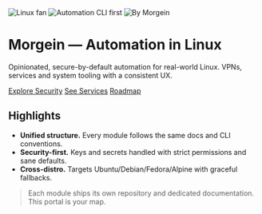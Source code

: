 <!-- Hero -->
<div class="hero">
  <div class="badges">
    <img src="https://img.shields.io/badge/Linux-fan-00d084?logo=linux&logoColor=white" alt="Linux fan" />
    <img src="https://img.shields.io/badge/Automation-CLI%20first-00d084" alt="Automation CLI first" />
    <img src="https://img.shields.io/badge/By-Morgein-00d084" alt="By Morgein" />
  </div>
  <h1 class="hero-title">Morgein — Automation in Linux</h1>
  <p class="hero-subtitle">
    Opinionated, secure-by-default automation for real-world Linux.  
    VPNs, services and system tooling with a consistent UX.
  </p>
  <div class="hero-buttons">
    <a href="security/">Explore Security</a>
    <a href="services/index/" class="secondary">See Services</a>
    <a href="about/roadmap/" class="secondary">Roadmap</a>
  </div>
</div>

## Highlights
- **Unified structure.** Every module follows the same docs and CLI conventions.
- **Security-first.** Keys and secrets handled with strict permissions and sane defaults.
- **Cross-distro.** Targets Ubuntu/Debian/Fedora/Alpine with graceful fallbacks.

> Each module ships its own repository and dedicated documentation. This portal is your map.
